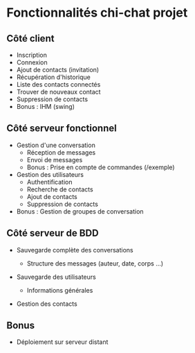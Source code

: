 # Fonctionnalités chi-chat projet

## Côté client

* Inscription
* Connexion
* Ajout de contacts (invitation)
* Récupération d'historique
* Liste des contacts connectés
* Trouver de nouveaux contact
* Suppression de contacts
* Bonus : IHM (swing)

## Côté serveur fonctionnel

* Gestion d'une conversation
	* Réception de messages
	* Envoi de messages
	* Bonus : Prise en compte de commandes (/exemple)
* Gestion des utilisateurs
	* Authentification
	* Recherche de contacts
	* Ajout de contacts
	* Suppression de contacts
* Bonus : Gestion de groupes de conversation

## Côté serveur de BDD

* Sauvegarde complète des conversations
	* Structure des messages (auteur, date, corps ...)

* Sauvegarde des utilisateurs
	* Informations générales

* Gestion des contacts

## Bonus

* Déploiement sur serveur distant
 